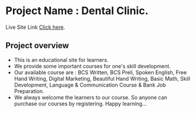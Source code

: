 #  Project Name : Dental Clinic.

Live Site Link [Click here](https://march-forward.netlify.app/).

## Project overview
- This is an educational site for learners.
- We provide some important courses for one's skill development.
- Our available course are :  BCS Written, BCS Preli, Spoken English, Free Hand Writing, Digital Marketing, Beautiful Hand Writing, Basic Math, Skill Development, Language & Communication Course & Bank Job Preparation.
- We always welcome the learners to our course. So anyone can purchase our courses by registering. Happy learning...